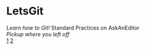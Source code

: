 # LetsGit
*Learn how to Git!* 
Standard Practices on AskAnEditor  
*Pickup where you left off*  
[1](#Learn-to-Link "Learn to Link") [2](SomeFormatting.md "Basic Formatting")  
